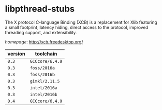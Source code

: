 # libpthread-stubs

The X protocol C-language Binding (XCB) is a replacement for Xlib featuring  a small footprint, latency hiding, direct access to the protocol, improved  threading support, and extensibility.

*homepage*: <http://xcb.freedesktop.org/>

version | toolchain
--------|----------
``0.3`` | ``GCCcore/6.4.0``
``0.3`` | ``foss/2016a``
``0.3`` | ``foss/2016b``
``0.3`` | ``gimkl/2.11.5``
``0.3`` | ``intel/2016a``
``0.3`` | ``intel/2016b``
``0.4`` | ``GCCcore/6.4.0``
